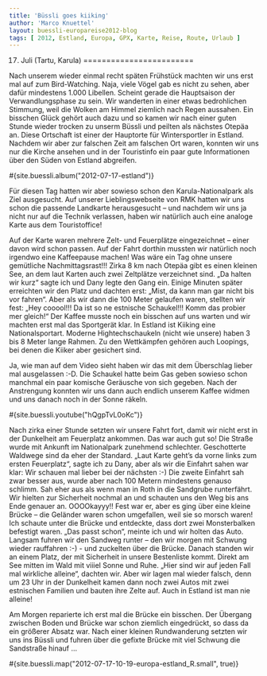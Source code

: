 ```yaml
---
title: 'Büssli goes kiiking'
author: 'Marco Knuettel'
layout: buessli-europareise2012-blog
tags: [ 2012, Estland, Europa, GPX, Karte, Reise, Route, Urlaub ]
---
```

17. Juli (Tartu, Karula)
========================

Nach unserem wieder einmal recht späten Frühstück machten wir uns erst mal auf zum Bird-Watching. Naja, 
viele Vögel gab es nicht zu sehen, aber dafür mindestens 1.000 Libellen. Scheint gerade die Hauptsaison 
der Verwandlungsphase zu sein. Wir wanderten in einer etwas bedrohlichen Stimmung, weil die Wolken am 
Himmel ziemlich nach Regen aussahen. Ein bisschen Glück gehört auch dazu und so kamen wir nach einer 
guten Stunde wieder trocken zu unserm Büssli und peilten als nächstes Otepäa an. Diese Ortschaft ist 
einer der Hauptorte für Wintersportler in Estland. Nachdem wir aber zur falschen Zeit am falschen Ort 
waren, konnten wir uns nur die Kirche ansehen und in der Touristinfo ein paar gute Informationen über 
den Süden von Estland abgreifen.

#{site.buessli.album("2012-07-17-estland")}

Für diesen Tag hatten wir aber sowieso schon den Karula-Nationalpark als Ziel ausgesucht. Auf unserer 
Lieblingswebseite von RMK hatten wir uns schon die passende Landkarte herausgesucht – und nachdem wir 
uns ja nicht nur auf die Technik verlassen, haben wir natürlich auch eine analoge Karte aus dem Touristoffice!

Auf der Karte waren mehrere Zelt- und Feuerplätze eingezeichnet – einer davon wird schon passen. Auf der 
Fahrt dorthin mussten wir natürlich noch irgendwo eine Kaffeepause machen! Was wäre ein Tag ohne unsere 
gemütliche Nachmittagsrast!!! Zirka 8 km nach Otepäa gibt es einen kleinen See, an dem laut Karten auch 
zwei Zeltplätze verzeichnet sind. „Da halten wir kurz“ sagte ich und Dany legte den Gang ein. Einige Minuten 
später erreichten wir den Platz und dachten erst: „Mist, da kann man gar nicht bis vor fahren“. Aber als wir 
dann die 100 Meter gelaufen waren, stellten wir fest: „Hey cooool!!! Da ist so ne estnische Schaukel!!! Komm 
das probier mer gleich!“ Der Kaffee musste noch ein bisschen auf uns warten und wir machten erst mal das 
Sportgerät klar. In Estland ist Kiiking eine Nationalsportart. Moderne Hightechschaukeln (nicht wie unsere) 
haben 3 bis 8 Meter lange Rahmen. Zu den Wettkämpfen gehören auch Loopings, bei denen die Kiiker aber gesichert sind. 

Ja, wie man auf dem Video sieht haben wir das mit dem Überschlag lieber mal ausgelassen :-D. Die Schaukel 
hatte beim Gas geben sowieso schon manchmal ein paar komische Geräusche von sich gegeben. Nach der 
Anstrengung konnten wir uns dann auch endlich unserem Kaffee widmen und uns danach noch in der Sonne räkeln.

#{site.buessli.youtube("hQgpTvL0oKc")}

Nach zirka einer Stunde setzten wir unsere Fahrt fort, damit wir nicht erst in der Dunkelheit am Feuerplatz 
ankommen. Das war auch gut so! Die Straße wurde mit Ankunft im Nationalpark zunehmend schlechter. Geschotterte 
Waldwege sind da eher der Standard. „Laut Karte geht’s da vorne links zum ersten Feuerplatz“, sagte ich zu 
Dany, aber als wir die Einfahrt sahen war klar: Wir schauen mal lieber bei der nächsten :-) Die zweite 
Einfahrt sah zwar besser aus, wurde aber nach 100 Metern mindestens genauso schlimm. Sah eher aus als 
wenn man in Roth in die Sandgrube runterfährt. Wir hielten zur Sicherheit nochmal an und schauten uns den 
Weg bis ans Ende genauer an. OOOOkayyy!! Fest war er, aber es ging über eine kleine Brücke – die Geländer 
waren schon umgefallen, weil sie so morsch waren! Ich schaute unter die Brücke und entdeckte, dass dort zwei 
Monsterbalken befestigt waren. „Das passt schon“, meinte ich und wir holten das Auto. Langsam fuhren wir den 
Sandweg runter – den wir morgen mit Schwung wieder rauffahren :-) - und zuckelten über die Brücke. Danach 
standen wir an einem Platz, der mit Sicherheit in unsere Bestenliste kommt. Direkt am See mitten im Wald 
mit viiiel Sonne und Ruhe. „Hier sind wir auf jeden Fall mal wirkliche alleine“, dachten wir. Aber wir lagen 
mal wieder falsch, denn um 23 Uhr in der Dunkelheit kamen dann noch zwei Autos mit zwei estnischen Familien 
und bauten ihre Zelte auf. Auch in Estland ist man nie alleine!

Am Morgen reparierte ich erst mal die Brücke ein bisschen. Der Übergang zwischen Boden und Brücke war schon 
ziemlich eingedrückt, so dass da ein größerer Absatz war. Nach einer kleinen Rundwanderung setzten wir uns 
ins Büssli und fuhren über die gefixte Brücke mit viel Schwung die Sandstraße hinauf ...

#{site.buessli.map("2012-07-17-10-19-europa-estland_R.small", true)}
